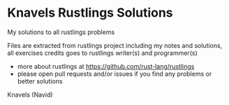 # Knavels Rustlings Solutions
My solutions to all rustlings problems

Files are extracted from rustlings project including my notes and solutions, all exercises credits goes to rustlings writer(s) and programmer(s)
- more about rustlings at https://github.com/rust-lang/rustlings
- please open pull requests and/or issues if you find any problems or better solutions

Knavels (Navid)
